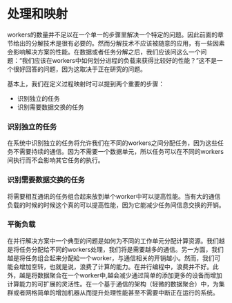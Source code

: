 # 处理和映射

workers的数量并不足以在一个单一的步骤里解决一个特定的问题。因此前面的章节给出的分解技术是很有必要的。然而分解技术不应该被随意的应用，有一些因素会影响解决方案的性能。在数据或者任务分解之后，我们应该问这么一个问题：“我们应该在workers中如何划分进程的负载来获得比较好的性能？”这不是一个很好回答的问题，因为这取决于正在研究的问题。

基本上，我们在定义过程映射时可以提到两个重要的步骤：

* 识别独立的任务
* 识别需要数据交换的任务

### 识别独立的任务

在系统中识别独立的任务将允许我们在不同的workers之间分配任务，因为这些任务不需要持续的通信。因为不需要一个数据单元，所以任务可以在不同的workers间执行而不会影响其它任务的执行。

### 识别需要数据交换的任务

将需要相互通讯的任务组合起来放到单个worker中可以提高性能。当有大的通信负载的时候的时候这个真的可以提高性能，因为它能减少任务间信息交换的开销。

### 平衡负载

在并行解决方案中一个典型的问题是如何为不同的工作单元分配计算资源。我们越是将任务分配给不同的workers处理，我们将是需要越多的通信。另一方面，我们越是将任务组合起来分配給一个worker，与通信相关的开销越小。然而，我们可能会增加空转，也就是说，浪费了计算的能力。在并行编程中，浪费并不好。此外，越是将数据聚合在一个worker中,越会减少通过简单的添加更多的设备而增加计算能力的可扩展的灵活性。在一个基于通信的架构（轻微的数据聚合）中，为集群或者网格简单的增加机器从而提升处理性能甚至不需要中断正在运行的系统。
